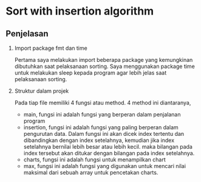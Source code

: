 # Sort with insertion algorithm

## Penjelasan

1. Import package fmt dan time

   Pertama saya melakukan import beberapa package yang kemungkinan dibutuhkan saat pelaksanaan sorting. Saya menggunakan package time untuk melakukan sleep kepada program agar lebih jelas saat pelaksanaan sorting.

2. Struktur dalam projek

   Pada tiap file memiliki 4 fungsi atau method. 4 method ini diantaranya,

   - main, fungsi ini adalah fungsi yang berperan dalam penjalanan program
   - insertion, fungsi ini adalah fungsi yang paling berperan dalam pengurutan data. Dalam fungsi ini akan dicek index tertentu dan dibandingkan dengan index setelahnya, kemudian jika index setelahnya bernilai lebih besar atau lebih kecil. maka bilangan pada index tersebut akan ditukar dengan bilangan pada index setelahnya.
   - charts, fungsi ini adalah fungsi untuk menampilkan chart
   - max, fungsi ini adalah fungsi yang digunakan untuk mencari nilai maksimal dari sebuah array untuk pencetakan charts.
